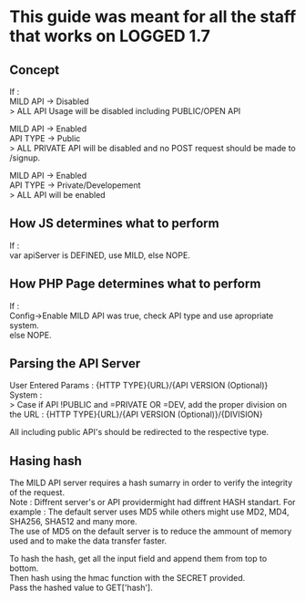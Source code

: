 # This guide was meant for all the staff that works on LOGGED 1.7

## Concept  
If :   
MILD API -> Disabled  
	> ALL API Usage will be disabled including PUBLIC/OPEN API  
  
MILD API -> Enabled  
	API TYPE -> Public  
		> ALL PRIVATE API will be disabled and no POST request should be made to /signup.  
  
MILD API -> Enabled  
	API TYPE -> Private/Developement  
		> ALL API will be enabled  

## How JS determines what to perform  
If :  
var apiServer is DEFINED, use MILD, else NOPE.  

## How PHP Page determines what to perform  
If :  
Config->Enable MILD API was true, check API type and use apropriate system.  
else NOPE.  
  
## Parsing the API Server  
User Entered Params : {HTTP TYPE}{URL}/{API VERSION (Optional)}  
System :   
	> Case if API !PUBLIC and =PRIVATE OR =DEV, add the proper division on the URL : {HTTP TYPE}{URL}/{API VERSION (Optional)}/{DIVISION}  

All including public API's should be redirected to the respective type.  


## Hasing hash
The MILD API server requires a hash sumarry in order to verify the integrity of the request.  
Note : Diffrent server's or API providermight had diffrent HASH standart.
For example : The default server uses MD5 while others might use MD2, MD4, SHA256, SHA512 and many more.  
The use of MD5 on the default server is to reduce the ammount of memory used and to make the data transfer faster.  

To hash the hash, get all the input field and append them from top to bottom.  
Then hash using the hmac function with the SECRET provided.  
Pass the hashed value to GET['hash'].  
